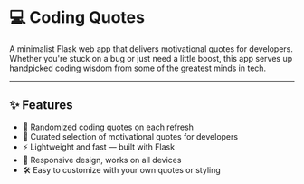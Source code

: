 # 💻 Coding Quotes

A minimalist Flask web app that delivers motivational quotes for developers. Whether you're stuck on a bug or just need a little boost, this app serves up handpicked coding wisdom from some of the greatest minds in tech.

---

## ✨ Features

- 🔁 Randomized coding quotes on each refresh
- 🧠 Curated selection of motivational quotes for developers
- ⚡ Lightweight and fast — built with Flask
- 📱 Responsive design, works on all devices
- 🛠️ Easy to customize with your own quotes or styling
